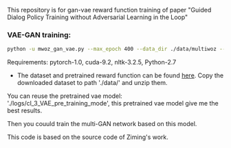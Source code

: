 This repository is for gan-vae reward function training of paper "Guided Dialog Policy Training without Adversarial Learning in the Loop"

### VAE-GAN training: 
```sh
python -u mwoz_gan_vae.py --max_epoch 400 --data_dir ./data/multiwoz --init_lr 0.0005 --vae_loss bce --l2_lambda 0.000001 --early_stop True --round_for_disc False --gan_type wgan --op rmsprop --gan_ratio 3 
```

Requirements: pytorch-1.0, cuda-9.2, nltk-3.2.5, Python-2.7

* The dataset and pretrained reward function can be found [here](https://drive.google.com/file/d/1qjoLU3RzkI3EUyE8yuhpUpDTD1fmt6Ez/view?usp=sharing). Copy the downloaded dataset to path './data/' and unzip them. 

You can reuse the pretrained vae model: './logs/cl_3_VAE_pre_training_mode', this pretrained vae model give me the best results.

Then you couuld train the multi-GAN network based on this model.

This code is based on the source code of Ziming's work.
